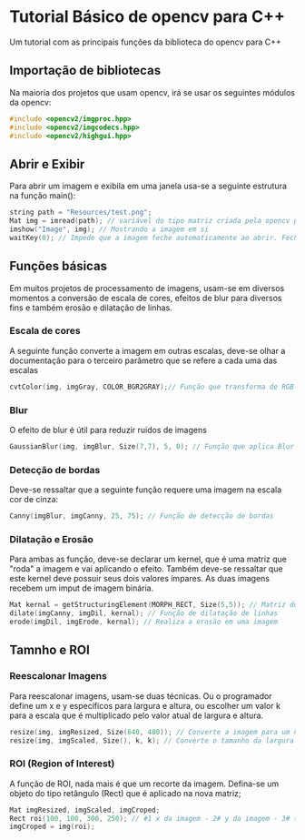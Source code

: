 # Tutorial Básico de opencv para C++
Um tutorial com as principais funções da biblioteca do opencv para C++

## Importação de bibliotecas
Na maioria dos projetos que usam opencv, irá se usar os seguintes módulos da opencv:
```c++
#include <opencv2/imgproc.hpp>
#include <opencv2/imgcodecs.hpp>
#include <opencv2/highgui.hpp>
```

## Abrir e Exibir
Para abrir um imagem e exibila em uma janela usa-se a seguinte estrutura na função main():
```c++
string path = "Resources/test.png";
Mat img = imread(path); // variável do tipo matriz criada pela opencv para lidar com imagens
imshow("Image", img); // Mostrando a imagem em si
waitKey(0); // Impede que a imagem feche automaticamente ao abrir. Fecha ao clicar qualquer botão
```

## Funções básicas
Em muitos projetos de processamento de imagens, usam-se em diversos momentos a conversão de escala de cores, efeitos de blur para diversos fins e também erosão e dilatação de linhas.
### Escala de cores
A seguinte função converte a imagem em outras escalas, deve-se olhar a documentação para o terceiro parâmetro que se refere a cada uma das escalas
```c++
cvtColor(img, imgGray, COLOR_BGR2GRAY);// Função que transforma de RGB para cinza
```
### Blur
O efeito de blur é útil para reduzir ruidos de imagens
```c++
GaussianBlur(img, imgBlur, Size(7,7), 5, 0); // Função que aplica Blur na imagem
```
### Detecção de bordas
Deve-se ressaltar que a seguinte função requere uma imagem na escala cor de cinza:
```c++
Canny(imgBlur, imgCanny, 25, 75); // Função de detecção de bordas
```
### Dilatação e Erosão
Para ambas as função, deve-se declarar um kernel, que é uma matriz que "roda" a imagem e vai aplicando o efeito. Também deve-se ressaltar que este kernel deve possuir seus dois valores ímpares. As duas imagens recebem um imput de imagem binária.
```c++
Mat kernal = getStructuringElement(MORPH_RECT, Size(5,5)); // Matriz do kernel
dilate(imgCanny, imgDil, kernal); // Função de dilatação de linhas
erode(imgDil, imgErode, kernal); // Realiza a erosão em uma imagem
```
## Tamnho e ROI
### Reescalonar Imagens
Para reescalonar imagens, usam-se duas técnicas. Ou o programador define um x e y específicos para largura e altura, ou escolher um valor k para a escala que é multiplicado pelo valor atual de largura e altura.
```c++
resize(img, imgResized, Size(640, 480)); // Converte a imagem para um número específico de largura e altura
resize(img, imgScaled, Size(), k, k); // Converte o tamanho da largura e altura da imagem, em proporcional a um número
```
### ROI (Region of Interest)
A função de ROI, nada mais é que um recorte da imagem. Defina-se um objeto do tipo retângulo (Rect) que é aplicado na nova matriz;
```c++
Mat imgResized, imgScaled, imgCroped;
Rect roi(100, 100, 300, 250); // #1 x da imagem - 2# y da imagem - 3# tamanho x da ROI - 4# tamnho y da ROI
imgCroped = img(roi);
```
